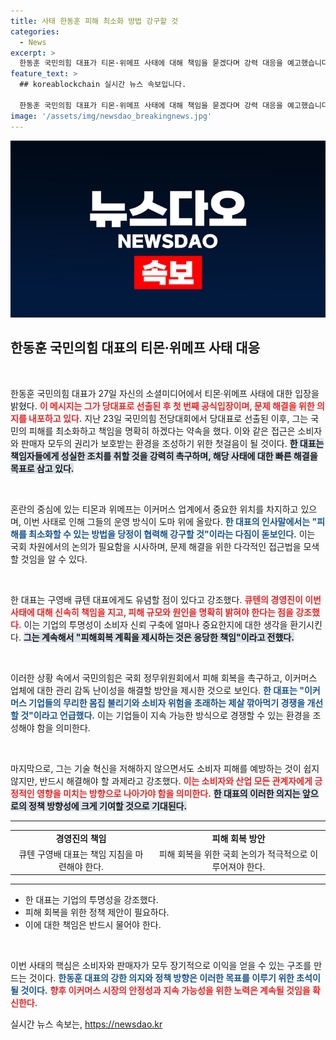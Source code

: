 ```yaml
---
title: 사태 한동훈 피해 최소화 방법 강구할 것
categories:
  - News
excerpt: >
  한동훈 국민의힘 대표가 티몬·위메프 사태에 대해 책임을 묻겠다며 강력 대응을 예고했습니다. 그는 경영진에게 철저한 피해 회복 계획을 요구하고, 이커머스 규제 강화에 앞장설 것을 약속했습니다. 소비자 피해 예방을 위한 노력에 주목해 보세요!
feature_text: >
  ## koreablockchain 실시간 뉴스 속보입니다.

  한동훈 국민의힘 대표가 티몬·위메프 사태에 대해 책임을 묻겠다며 강력 대응을 예고했습니다. 그는 경영진에게 철저한 피해 회복 계획을 요구하고, 이커머스 규제 강화에 앞장설 것을 약속했습니다. 소비자 피해 예방을 위한 노력에 주목해 보세요!
image: '/assets/img/newsdao_breakingnews.jpg'
---
```


<p><img src="/assets/img/newsdao_breakingnews.jpg" alt="koreablockchain 속보" /></p>

<h2 data-ke-size="size26">한동훈 국민의힘 대표의 티몬·위메프 사태 대응</h2>

<p data-ke-size="size16">&nbsp;</p>

<p>한동훈 국민의힘 대표가 27일 자신의 소셜미디어에서 티몬·위메프 사태에 대한 입장을 밝혔다. <b><span style="color: #ee2323;">이 메시지는 그가 당대표로 선출된 후 첫 번째 공식입장이며, 문제 해결을 위한 의지를 내포하고 있다.</span></b> 지난 23일 국민의힘 전당대회에서 당대표로 선출된 이후, 그는 국민의 피해를 최소화하고 책임을 명확히 하겠다는 약속을 했다. 이와 같은 접근은 소비자와 판매자 모두의 권리가 보호받는 환경을 조성하기 위한 첫걸음이 될 것이다. <b><span style="background-color: #21538527;">한 대표는 책임자들에게 성실한 조치를 취할 것을 강력히 촉구하며, 해당 사태에 대한 빠른 해결을 목표로 삼고 있다.</span></b></p>

<p data-ke-size="size16">&nbsp;</p>

<p>혼란의 중심에 있는 티몬과 위메프는 이커머스 업계에서 중요한 위치를 차지하고 있으며, 이번 사태로 인해 그들의 운영 방식이 도마 위에 올랐다. <b><span style="color: #1a5490;">한 대표의 인사말에서는 "피해를 최소화할 수 있는 방법을 당정이 협력해 강구할 것"이라는 다짐이 돋보인다.</span></b> 이는 국회 차원에서의 논의가 필요함을 시사하며, 문제 해결을 위한 다각적인 접근법을 모색할 것임을 알 수 있다.</p>

<p data-ke-size="size16">&nbsp;</p>

<p>한 대표는 구영배 큐텐 대표에게도 유념할 점이 있다고 강조했다. <b><span style="color: #ee2323;">큐텐의 경영진이 이번 사태에 대해 신속히 책임을 지고, 피해 규모와 원인을 명확히 밝혀야 한다는 점을 강조했다.</span></b> 이는 기업의 투명성이 소비자 신뢰 구축에 얼마나 중요한지에 대한 생각을 환기시킨다. <b><span style="background-color: #21538527;">그는 계속해서 "피해회복 계획을 제시하는 것은 응당한 책임"이라고 전했다.</span></b></p>

<p data-ke-size="size16">&nbsp;</p>

<p>이러한 상황 속에서 국민의힘은 국회 정무위원회에서 피해 회복을 촉구하고, 이커머스 업체에 대한 관리 감독 난이성을 해결할 방안을 제시한 것으로 보인다. <b><span style="color: #1a5490;">한 대표는 "이커머스 기업들의 무리한 몸집 불리기와 소비자 위험을 초래하는 제살 깎아먹기 경쟁을 개선할 것"이라고 언급했다.</span></b> 이는 기업들이 지속 가능한 방식으로 경쟁할 수 있는 환경을 조성해야 함을 의미한다.</p>

<p data-ke-size="size16">&nbsp;</p>

<p>마지막으로, 그는 기술 혁신을 저해하지 않으면서도 소비자 피해를 예방하는 것이 쉽지 않지만, 반드시 해결해야 할 과제라고 강조했다. <b><span style="color: #ee2323;">이는 소비자와 산업 모든 관계자에게 긍정적인 영향을 미치는 방향으로 나아가야 함을 의미한다.</span></b> <b><span style="background-color: #21538527;">한 대표의 이러한 의지는 앞으로의 정책 방향성에 크게 기여할 것으로 기대된다.</span></b></p>

<hr>

<table style="width: 100%;">
    <tr>
        <td style="text-align: center; height: 17px;"><b>경영진의 책임</b></td>
        <td style="text-align: center; height: 17px;"><b>피해 회복 방안</b></td>
    </tr>
    <tr>
        <td style="text-align: center; height: 17px;">큐텐 구영배 대표는 책임 지침을 마련해야 한다.</td>
        <td style="text-align: center; height: 17px;">피해 회복을 위한 국회 논의가 적극적으로 이루어져야 한다.</td>
    </tr>
</table>

<hr>

<ul>
    <li>한 대표는 기업의 투명성을 강조했다.</li>
    <li>피해 회복을 위한 정책 제안이 필요하다.</li>
    <li>이에 대한 책임은 반드시 물어야 한다.</li>
</ul>

<p data-ke-size="size16">&nbsp;</p>

<p>이번 사태의 핵심은 소비자와 판매자가 모두 장기적으로 이익을 얻을 수 있는 구조를 만드는 것이다. <b><span style="color: #1a5490;">한동훈 대표의 강한 의지와 정책 방향은 이러한 목표를 이루기 위한 초석이 될 것이다.</span></b> <b><span style="color: #ee2323;">향후 이커머스 시장의 안정성과 지속 가능성을 위한 노력은 계속될 것임을 확신한다.</span></b></p>
실시간 뉴스 속보는, <a href="https://newsdao.kr" rel="dofollow">https://newsdao.kr</a>



